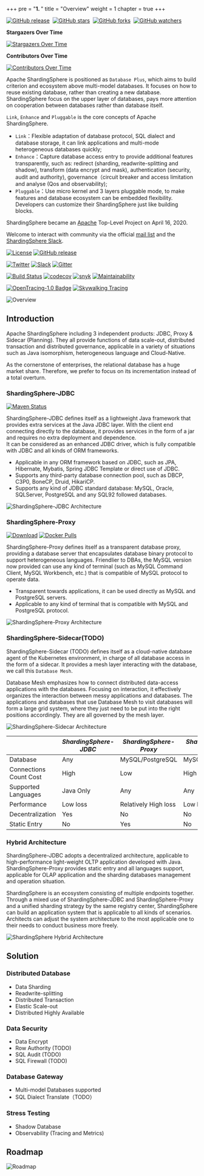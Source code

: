 +++
pre = "<b>1. </b>"
title = "Overview"
weight = 1
chapter = true
+++

[![GitHub release](https://img.shields.io/github/release/apache/shardingsphere.svg?style=social&label=Release)](https://github.com/apache/shardingsphere/releases)&nbsp;
[![GitHub stars](https://img.shields.io/github/stars/apache/shardingsphere.svg?style=social&label=Star)](https://github.com/apache/shardingsphere/stargazers)&nbsp;
[![GitHub forks](https://img.shields.io/github/forks/apache/shardingsphere.svg?style=social&label=Fork)](https://github.com/apache/shardingsphere/fork)&nbsp;
[![GitHub watchers](https://img.shields.io/github/watchers/apache/shardingsphere.svg?style=social&label=Watch)](https://github.com/apache/shardingsphere/watchers)

**Stargazers Over Time**

[![Stargazers Over Time](https://starchart.cc/apache/shardingsphere.svg)](https://starchart.cc/apache/shardingsphere)

**Contributors Over Time**

[![Contributors Over Time](https://contributor-graph-api.apiseven.com/contributors-svg?chart=contributorOverTime&repo=apache/shardingsphere)](https://www.apiseven.com/en/contributor-graph?chart=contributorOverTime&repo=apache/shardingsphere)

Apache ShardingSphere is positioned as `Database Plus`, which aims to build criterion and ecosystem above multi-model databases.
It focuses on how to reuse existing database, rather than creating a new database.
ShardingSphere focus on the upper layer of databases, pays more attention on cooperation between databases rather than database itself.

`Link`, `Enhance` and `Pluggable` is the core concepts of Apache ShardingSphere.

- `Link`：Flexible adaptation of database protocol, SQL dialect and database storage, it can link applications and multi-mode heterogeneous databases quickly;
- `Enhance`：Capture database access entry to provide additional features transparently, such as: redirect (sharding, readwrite-splitting and shadow), transform (data encrypt and mask), authentication (security, audit and authority), governance（circuit breaker and access limitation and analyse (Qos and observability);
- `Pluggable`：Use micro kernel and 3 layers pluggable mode, to make features and database ecosystem can be embedded flexibility. Developers can customize their ShardingSphere just like building blocks.

ShardingSphere became an [Apache](https://apache.org/index.html#projects-list) Top-Level Project on April 16, 2020.

Welcome to interact with community via the official [mail list](mailto:dev@shardingsphere.apache.org) and the [ShardingSphere Slack](https://app.slack.com/client/T026JKU2DPF/C026MLH7F34).

[![License](https://img.shields.io/badge/license-Apache%202-4EB1BA.svg)](https://www.apache.org/licenses/LICENSE-2.0.html)
[![GitHub release](https://img.shields.io/github/release/apache/shardingsphere.svg)](https://github.com/apache/shardingsphere/releases)

[![Twitter](https://img.shields.io/twitter/url/https/twitter.com/ShardingSphere.svg?style=social&label=Follow%20%40ShardingSphere)](https://twitter.com/ShardingSphere)
[![Slack](https://img.shields.io/badge/%20Slack-ShardingSphere%20Channel-blueviolet)](https://join.slack.com/t/apacheshardingsphere/shared_invite/zt-sbdde7ie-SjDqo9~I4rYcR18bq0SYTg)
[![Gitter](https://badges.gitter.im/shardingsphere/shardingsphere.svg)](https://gitter.im/shardingsphere/Lobby)

[![Build Status](https://api.travis-ci.org/apache/shardingsphere.svg?branch=master&status=created)](https://travis-ci.org/apache/shardingsphere)
[![codecov](https://codecov.io/gh/apache/shardingsphere/branch/master/graph/badge.svg)](https://codecov.io/gh/apache/shardingsphere)
[![snyk](https://snyk.io/test/github/apache/shardingsphere/badge.svg?targetFile=pom.xml)](https://snyk.io/test/github/apache/shardingsphere?targetFile=pom.xml)
[![Maintainability](https://cloud.quality-gate.com/dashboard/api/badge?projectName=apache_shardingsphere&branchName=master)](https://cloud.quality-gate.com/dashboard/branches/30#overview)

[![OpenTracing-1.0 Badge](https://img.shields.io/badge/OpenTracing--1.0-enabled-blue.svg)](http://opentracing.io)
[![Skywalking Tracing](https://img.shields.io/badge/Skywalking%20Tracing-enable-brightgreen.svg)](https://github.com/apache/skywalking)

![Overview](https://shardingsphere.apache.org/document/current/img/overview.en.png)

## Introduction

Apache ShardingSphere including 3 independent products: JDBC, Proxy & Sidecar (Planning).
They all provide functions of data scale-out, distributed transaction and distributed governance,
applicable in a variety of situations such as Java isomorphism, heterogeneous language and Cloud-Native.

As the cornerstone of enterprises, the relational database has a huge market share. Therefore, we prefer to focus on its incrementation instead of a total overturn.

### ShardingSphere-JDBC

[![Maven Status](https://maven-badges.herokuapp.com/maven-central/org.apache.shardingsphere/shardingsphere-jdbc/badge.svg)](https://mvnrepository.com/artifact/org.apache.shardingsphere/shardingsphere-jdbc)

ShardingSphere-JDBC defines itself as a lightweight Java framework that provides extra services at the Java JDBC layer.
With the client end connecting directly to the database, it provides services in the form of a jar and requires no extra deployment and dependence.  
It can be considered as an enhanced JDBC driver, which is fully compatible with JDBC and all kinds of ORM frameworks.

* Applicable in any ORM framework based on JDBC, such as JPA, Hibernate, Mybatis, Spring JDBC Template or direct use of JDBC.
* Supports any third-party database connection pool, such as DBCP, C3P0, BoneCP, Druid, HikariCP.
* Supports any kind of JDBC standard database: MySQL, Oracle, SQLServer, PostgreSQL and any SQL92 followed databases.

![ShardingSphere-JDBC Architecture](https://shardingsphere.apache.org/document/current/img//shardingsphere-jdbc_v2.png)

### ShardingSphere-Proxy

[![Download](https://img.shields.io/badge/release-download-orange.svg)](https://www.apache.org/dyn/closer.cgi?path=incubator/shardingsphere/4.0.1/apache-shardingsphere-incubating-4.0.1-sharding-proxy-bin.tar.gz)
[![Docker Pulls](https://img.shields.io/docker/pulls/apache/sharding-proxy.svg)](https://store.docker.com/community/images/apache/sharding-proxy)

ShardingSphere-Proxy defines itself as a transparent database proxy, providing a database server that encapsulates database binary protocol to support heterogeneous languages. 
Friendlier to DBAs, the MySQL version now provided can use any kind of terminal (such as MySQL Command Client, MySQL Workbench, etc.) that is compatible of MySQL protocol to operate data.

* Transparent towards applications, it can be used directly as MySQL and PostgreSQL servers.
* Applicable to any kind of terminal that is compatible with MySQL and PostgreSQL protocol.

![ShardingSphere-Proxy Architecture](https://shardingsphere.apache.org/document/current/img/shardingsphere-proxy_v2.png)

### ShardingSphere-Sidecar(TODO)

ShardingSphere-Sidecar (TODO) defines itself as a cloud-native database agent of the Kubernetes environment, in charge of all database access in the form of a sidecar.
It provides a mesh layer interacting with the database, we call this `Database Mesh`.

Database Mesh emphasizes how to connect distributed data-access applications with the databases.
Focusing on interaction, it effectively organizes the interaction between messy applications and databases.
The applications and databases that use Database Mesh to visit databases will form a large grid system, where they just need to be put into the right positions accordingly. 
They are all governed by the mesh layer.

![ShardingSphere-Sidecar Architecture](https://shardingsphere.apache.org/document/current/img/shardingsphere-sidecar-brief.png)

|                         | *ShardingSphere-JDBC* | *ShardingSphere-Proxy* | *ShardingSphere-Sidecar* |
| ----------------------- | --------------------- | ---------------------- | ------------------------ |
| Database                | Any                   | MySQL/PostgreSQL       | MySQL/PostgreSQL         |
| Connections Count Cost  | High                  | Low                    | High                     |
| Supported Languages     | Java Only             | Any                    | Any                      |
| Performance             | Low loss              | Relatively High loss   | Low loss                 |
| Decentralization        | Yes                   | No                     | No                       |
| Static Entry            | No                    | Yes                    | No                       |

### Hybrid Architecture

ShardingSphere-JDBC adopts a decentralized architecture, applicable to high-performance light-weight OLTP application developed with Java. 
ShardingSphere-Proxy provides static entry and all languages support, applicable for OLAP application and the sharding databases management and operation situation.

ShardingSphere is an ecosystem consisting of multiple endpoints together.
Through a mixed use of ShardingSphere-JDBC and ShardingSphere-Proxy and a unified sharding strategy by the same registry center, ShardingSphere can build an application system that is applicable to all kinds of scenarios. 
Architects can adjust the system architecture to the most applicable one to their needs to conduct business more freely.

![ShardingSphere Hybrid Architecture](https://shardingsphere.apache.org/document/current/img/shardingsphere-hybrid-architecture_v2.png)

## Solution

### Distributed Database

* Data Sharding
* Readwrite-splitting
* Distributed Transaction
* Elastic Scale-out
* Distributed Highly Available

### Data Security

* Data Encrypt
* Row Authority (TODO)
* SQL Audit (TODO)
* SQL Firewall (TODO)

### Database Gateway

* Multi-model Databases supported
* SQL Dialect Translate（TODO）

### Stress Testing

* Shadow Database
* Observability (Tracing and Metrics)

## Roadmap

![Roadmap](https://shardingsphere.apache.org/document/current/img/roadmap.png)
